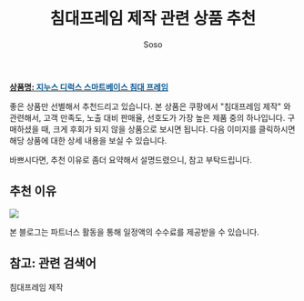 ﻿---
layout: post
title:  "침대프레임 제작 관련 상품 추천"
author: Soso
categories: [ 가구/인테리어 ]
tags: [침대프레임 제작]
image: https://ads-partners.coupang.com/image1/wIbWmOBz1bo6B8zOwLJYpZ1Fdrb-H2UOgupY8Ic6XB9hoJOxUKutqgrRMUh6NI5QFq60IZIk8oRn1Qi4fm-zfcl_Y_lpisSMEt-TOJh8xilhCM1w3DFS7odPKYLyZo106n03ZSZfrI2oUroyBjgmW1UMhQQrdsGJG5N89o4jLkCA8IEyv787nRrTeRqW27jrhCSQ343EedtbaQ7D3t6hR7_QNOHDdnTevRoktUyci-ZLTsEMWu-RD-ZUxssx-51BXWT7F15UuA== 
description: "쿠팡에서 침대프레임 제작 관련 상품으로 가장 고객 선호도가 높은 제품 중 하나입니다."
---

<a href="https://link.coupang.com/re/AFFSDP?lptag=AF5673682&pageKey=5232886821&itemId=15207116917&vendorItemId=82428193678&traceid=V0-153-1faad950f61b9a26&requestid=20231102082337305107376709&token=31850C%7CMIXED"><b>상품명: <font color='#01579B'>지누스 디럭스 스마트베이스 침대 프레임</font></b></a>

좋은 상품만 선별해서 추천드리고 있습니다.
본 상품은 쿠팡에서 "침대프레임 제작" 와 관련해서, 고객 만족도, 노출 대비 판매율, 선호도가 가장 높은 제품 중의 하나입니다.
구매하셨을 때, 크게 후회가 되지 않을 상품으로 보시면 됩니다. 
다음 이미지를 클릭하시면 해당 상품에 대한 상세 내용을 보실 수 있습니다.

바쁘시다면, 추천 이유로 좀더 요약해서 설명드렸으니, 참고 부탁드립니다.

## 추천 이유 

<a href="https://link.coupang.com/re/AFFSDP?lptag=AF5673682&pageKey=5232886821&itemId=15207116917&vendorItemId=82428193678&traceid=V0-153-1faad950f61b9a26&requestid=20231102082337305107376709&token=31850C%7CMIXED"><img src="https://thumbnail7.coupangcdn.com/thumbnails/remote/q89/image/retail/images/2022/07/15/12/2/d567f6f1-0c7a-464e-acb7-ce7205215c2f.jpg"></a> 

본 블로그는 파트너스 활동을 통해 일정액의 수수료를 제공받을 수 있습니다.

## 참고: 관련 검색어    
침대프레임 제작